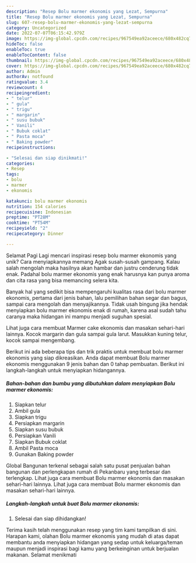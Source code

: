 ```yaml
---
description: "Resep Bolu marmer ekonomis yang Lezat, Sempurna"
title: "Resep Bolu marmer ekonomis yang Lezat, Sempurna"
slug: 607-resep-bolu-marmer-ekonomis-yang-lezat-sempurna
category: Uncategorized
date: 2022-07-07T06:15:42.979Z
image: https://img-global.cpcdn.com/recipes/967549ea92aceece/680x482cq70/bolu-marmer-ekonomis-foto-resep-utama.jpg
hideToc: false
enableToc: true
enableTocContent: false
thumbnail: https://img-global.cpcdn.com/recipes/967549ea92aceece/680x482cq70/bolu-marmer-ekonomis-foto-resep-utama.jpg
cover: https://img-global.cpcdn.com/recipes/967549ea92aceece/680x482cq70/bolu-marmer-ekonomis-foto-resep-utama.jpg
author: Admin
authorAv: notfound
ratingvalue: 3.4
reviewcount: 4
recipeingredient:
- " telur"
- " gula"
- " trigu"
- " margarin"
- " susu bubuk"
- " Vanili"
- " Bubuk coklat"
- " Pasta moca"
- " Baking powder"
recipeinstructions:

- "Selesai dan siap dinikmati!"
categories:
- Resep
tags:
- bolu
- marmer
- ekonomis

katakunci: bolu marmer ekonomis 
nutrition: 154 calories
recipecuisine: Indonesian
preptime: "PT28M"
cooktime: "PT54M"
recipeyield: "2"
recipecategory: Dinner

---
```



Selamat Pagi Lagi mencari inspirasi resep bolu marmer ekonomis yang unik? Cara menyiapkannya memang Agak susah-susah gampang. Kalau salah mengolah maka hasilnya akan hambar dan justru cenderung tidak enak. Padahal bolu marmer ekonomis yang enak harusnya kan punya aroma dan cita rasa yang bisa memancing selera kita.


Banyak hal yang sedikit bisa mempengaruhi kualitas rasa dari bolu marmer ekonomis, pertama dari jenis bahan, lalu pemilihan bahan segar dan bagus, sampai cara mengolah dan menyajikannya. Tidak usah bingung jika hendak menyiapkan bolu marmer ekonomis enak di rumah, karena asal sudah tahu caranya maka hidangan ini mampu menjadi suguhan spesial.

Lihat juga cara membuat Marmer cake ekonomis dan masakan sehari-hari lainnya. Kocok margarin dan gula sampai gula larut. Masukkan kuning telur, kocok sampai mengembang.


Berikut ini ada beberapa tips dan trik praktis untuk membuat bolu marmer ekonomis yang siap dikreasikan. Anda dapat membuat Bolu marmer ekonomis menggunakan 9 jenis bahan dan 0 tahap pembuatan. Berikut ini langkah-langkah untuk menyiapkan hidangannya.

<!--inarticleads1-->

##### Bahan-bahan dan bumbu yang dibutuhkan dalam menyiapkan Bolu marmer ekonomis:

1. Siapkan  telur
1. Ambil  gula
1. Siapkan  trigu
1. Persiapkan  margarin
1. Siapkan  susu bubuk
1. Persiapkan  Vanili
1. Siapkan  Bubuk coklat
1. Ambil  Pasta moca
1. Gunakan  Baking powder


Global Bangunan terkenal sebagai salah satu pusat penjualan bahan bangunan dan perlengkapan rumah di Pekanbaru yang terbesar dan terlengkap. Lihat juga cara membuat Bolu marmer ekonomis dan masakan sehari-hari lainnya. Lihat juga cara membuat Bolu marmer ekonomis dan masakan sehari-hari lainnya. 

<!--inarticleads2-->

##### Langkah-langkah untuk buat Bolu marmer ekonomis:


1. Selesai dan siap dihidangkan!



Terima kasih telah menggunakan resep yang tim kami tampilkan di sini. Harapan kami, olahan Bolu marmer ekonomis yang mudah di atas dapat membantu anda menyiapkan hidangan yang sedap untuk keluarga/teman maupun menjadi inspirasi bagi kamu yang berkeinginan untuk berjualan makanan. Selamat menikmati
